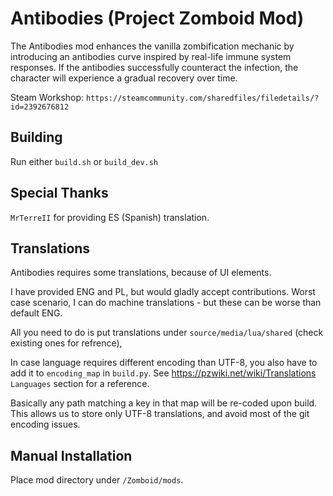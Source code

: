 # Antibodies (Project Zomboid Mod)

The Antibodies mod enhances the vanilla zombification mechanic by introducing an antibodies curve inspired by real-life immune system responses. If the antibodies successfully counteract the infection, the character will experience a gradual recovery over time.

Steam Workshop: `https://steamcommunity.com/sharedfiles/filedetails/?id=2392676812`

## Building

Run either `build.sh` or `build_dev.sh`

## Special Thanks

`MrTerreII` for providing ES (Spanish) translation.

## Translations

Antibodies requires some translations, because of UI elements.

I have provided ENG and PL, but would gladly accept contributions.
Worst case scenario, I can do machine translations - but these can be worse than default ENG.

All you need to do is put translations under `source/media/lua/shared` (check existing ones for refrence),

In case language requires different encoding than UTF-8, you also have to add it to `encoding_map` in `build.py`.
See https://pzwiki.net/wiki/Translations `Languages` section for a reference.

Basically any path matching a key in that map will be re-coded upon build.
This allows us to store only UTF-8 translations, and avoid most of the git encoding issues.

## Manual Installation

Place mod directory under `/Zomboid/mods`.
